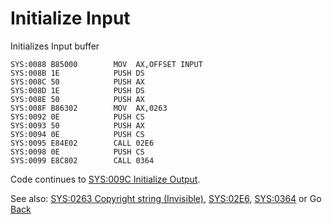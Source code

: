 # Initialize Input

Initializes Input buffer

```
SYS:0088 B85000        MOV	AX,OFFSET INPUT
SYS:008B 1E            PUSH	DS
SYS:008C 50            PUSH	AX
SYS:008D 1E            PUSH	DS
SYS:008E 50            PUSH	AX
SYS:008F B86302        MOV	AX,0263
SYS:0092 0E            PUSH	CS
SYS:0093 50            PUSH	AX
SYS:0094 0E            PUSH	CS
SYS:0095 E84E02        CALL	02E6
SYS:0098 0E            PUSH	CS
SYS:0099 E8C802        CALL	0364
```

Code continues to [SYS:009C Initialize Output](009C-INIT-OUTPUT.md).

See also: [SYS:0263 Copyright string (Invisible)](0263-DATA-COPYRIGHT.md), [SYS:02E6](02E6-UNKNOWN.md), [SYS:0364](0364-UNKNOWN.md) or Go [Back](../README.md)